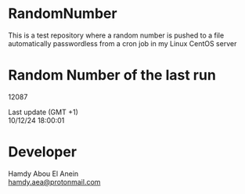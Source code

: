 # RandomNumber    
This is a test repository where a random number is pushed to a file automatically passwordless from a cron job in my Linux CentOS server    
# Random Number of the last run   
12087
      
Last update (GMT +1)    
10/12/24 18:00:01
# Developer    
Hamdy Abou El Anein   
hamdy.aea@protonmail.com
